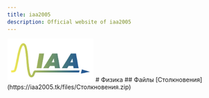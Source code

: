 ```yaml
---
title: iaa2005
description: Official website of iaa2005
---
```

<img src="/assets/IAA_Logo.jpeg" width="200" alt="iaa2005 logo"/>
# Физика
## Файлы
[Столкновения](https://iaa2005.tk/files/Столкновения.zip)

